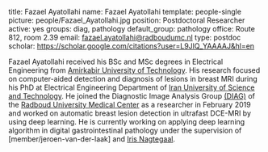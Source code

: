 title: Fazael Ayatollahi
name: Fazael Ayatollahi
template: people-single
picture: people/Fazael_Ayatollahi.jpg
position: Postdoctoral Researcher
active: yes
groups: diag, pathology
default_group: pathology
office: Route 812, room 2.39
email: fazael.ayatollahi@radboudumc.nl
type: postdoc
scholar: https://scholar.google.com/citations?user=L9JlQ_YAAAAJ&hl=en

Fazael Ayatollahi received his BSc and MSc degrees in Electrical Engineering from [Amirkabir University of Technology](http://www.aut.ac.ir/). His research focused on computer-aided detection and diagnosis of lesions in breast MRI during his PhD at Electrical Engineering Department of [Iran University of Science and Technology](http://www.iust.ac.ir/en). He joined the Diagnostic Image Analysis Group [(DIAG)](http://diagnijmegen.nl) of the [Radboud University Medical Center](https://www.radboudumc.nl/Research/) as a researcher in February 2019 and worked on automatic breast lesion detection in ultrafast DCE-MRI by using deep learning. He is currently working on applying deep learning algorithm in digital gastrointestinal pathology under the supervision of [member/jeroen-van-der-laak] and [Iris Nagtegaal](https://www.radboudumc.nl/en/people/iris-nagtegaal).
